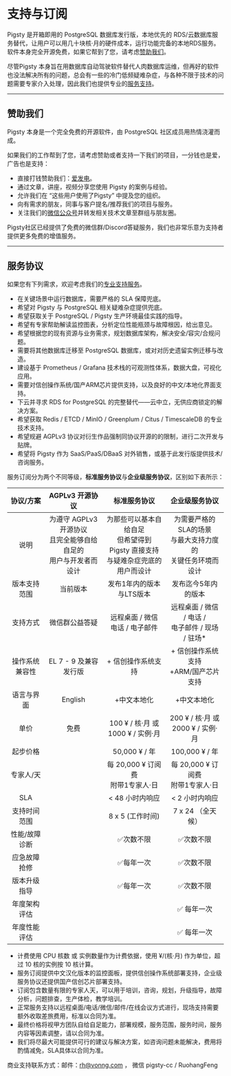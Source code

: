 # 支持与订阅

Pigsty 是开箱即用的 PostgreSQL 数据库发行版，本地优先的 RDS/云数据库服务替代，让用户可以用几十块核·月的硬件成本，运行功能完备的本地RDS服务。软件本身完全开源免费，如果它帮到了您，请考虑[赞助我们](#赞助我们)。

尽管Pigsty 本身旨在用数据库自动驾驶软件替代人肉数据库运维，但再好的软件也没法解决所有的问题，总会有一些的冷门低频疑难杂症，与各种不限于技术的问题需要专家介入处理，因此我们也提供专业的[服务支持](#服务协议)。


------------------

## 赞助我们

Pigsty 本身是一个完全免费的开源软件，由 PostgreSQL 社区成员用热情浇灌而成。

如果我们的工作帮到了您，请考虑赞助或者支持一下我们的项目，一分钱也是爱，广告也是支持：

- 直接打钱赞助我们：[爱发电](https://afdian.net/a/pigsty)。
- 通过文章，讲座，视频分享您使用 Pigsty 的案例与经验。
- 允许我们在 “这些用户使用了Pigsty” 中提及您的组织。
- 向有需求的朋友，同事与客户提名/推荐我们的项目与服务。
- 关注我们的[微信公众号](https://mp.weixin.qq.com/s/-E_-HZ7LvOze5lmzy3QbQA)并转发相关技术文章至群组与朋友圈。

Pigsty社区已经提供了免费的微信群/Discord答疑服务，我们也非常乐意为支持者提供更多免费的增值服务。


------------------

## 服务协议

如果您有下列需求，欢迎考虑我们的[专业支持服务](https://pigsty.cc/zh/docs/support)。

- 在关键场景中运行数据库，需要严格的 SLA 保障兜底。
- 希望对 Pigsty 与 PostgreSQL 相关疑难杂症提供兜底。
- 希望获取关于 PostgreSQL / Pigsty 生产环境最佳实践的指导。
- 希望有专家帮助解读监控图表，分析定位性能瓶颈与故障根因，给出意见。
- 希望根据您的现有资源与业务需求，规划数据库架构，解决安全/容灾/合规问题。
- 需要将其他数据库迁移至 PostgreSQL 数据库，或对对历史遗留实例迁移与改造。
- 建设基于 Prometheus / Grafana 技术栈的可观测性体系，数据大盘，可视化应用。
- 需要对信创操作系统/国产ARM芯片提供支持，以及良好的中文/本地化界面支持。
- 下云并寻求 RDS for PostgreSQL 的完整替代——云中立，无供应商锁定的解决方案。
- 希望获取 Redis / ETCD / MinIO / Greenplum / Citus / TimescaleDB 的专业技术支持。  
- 希望规避 AGPLv3 协议对衍生作品强制同协议开源的的限制，进行二次开发与贴牌。
- 希望将 Pigsty 作为 SaaS/PaaS/DBaaS 对外销售，或基于此发行版提供技术/咨询服务。

服务订阅分为两个不同等级，**标准服务协议**与**企业级服务协议**，区别如下表所示：

|  协议/方案  |                  AGPLv3 开源协议                   |                        标准服务协议                         |                     企业级服务协议                     |
|:-------:|:----------------------------------------------:|:-----------------------------------------------------:|:-----------------------------------------------:|
|   说明    | 为遵守 AGPLv3 开源协议<br />且完全能够自给自足的<br />用户与开发者而设计 | 为那些可以基本自给自足<br />但希望得到 Pigsty 直接支持<br />与疑难杂症兜底的用户而设计 | 为需要严格的SLA的场景<br />与最大支持力度的<br />关键任务环境而设计<br /> |
| 版本支持范围  |                      当前版本                      |                    发布1年内的版本与LTS版本                     |                   发布迄今5年内的版本                    |
|  支持方式   |                    微信群公益答疑                     |              远程桌面 / 微信 <br /> 电话 / 电子邮件               |     远程桌面 / 微信 / 电话 /<br /> 电子邮件 / 现场 / 驻场*      |
| 操作系统兼容性 |                EL 7 - 9 及兼容发行版                 |                      + 信创操作系统支持                       |          + 信创操作系统支持<br />+ARM/国产芯片 支持           |
|  语言与界面  |                    English                     |                        +中文本地化                         |                     +中文本地化                      |
|   单价    |                       免费                       |          100 ¥ / 核·月 或 <br /> 1000 ¥ / 实例·月           |       200 ¥ / 核·月 或 <br /> 2000 ¥ / 实例·月        |
|  起步价格   |                                                |                     50,000 ¥ / 年                      |                  100,000 ¥ / 年                  |
|  专家人/天  |                                                |             每 20,000 ¥ 订阅费<br />附带1专家人·日              |          每 20,000 ¥ 订阅费<br />附带1专家人·日           |
|   SLA   |                                                |                      < 48 小时内响应                       |                    < 2 小时内响应                    |
| 支持时间范围  |                                                |                     8 x 5 (工作时间)                      |                  7 x 24 （全天候）                   |
| 性能/故障诊断 |                                                |                         ✅次数不限                         |                      ✅次数不限                      |
| 应急故障抢修  |                                                |                         ✅每年一次                         |                      ✅次数不限                      |
| 版本升级指导  |                                                |                         ✅每年一次                         |                      ✅次数不限                      |
| 年度架构评估  |                                                |                                                       |                     ✅ 每年一次                      |
| 年度性能评估  |                                                |                                                       |                     ✅ 每年一次                      |

* 计费使用 CPU 核数 或 实例数量作为计费依据，使用 ¥/(核·月) 作为单位，超过 10 核的实例按 10 核计算。
* 服务订阅提供中文汉化版本的监控面板，提供信创操作系统部署支持，企业级服务协议还提供国产信创芯片部署支持。
* 订阅包含数量有限的专家人天，可以用于培训，咨询，规划，升级指导，故障分析，问题排查，生产体检，教学培训。
* 正常服务支持以远程桌面/电话/微信/邮件/在线会议方式进行，现场支持需要额外收取差旅费用，标准以合同为准。
* 最终价格将视甲方团队自给自足能力，部署规模，服务范围，服务时间，服务内容等因素调整，请以合同为准。
* 我们将尽最大可能提供可行的建议与解决方案，如咨询问题未能解决，费用将酌情减免，SLA具体以合同为准。

商业支持联系方式：邮件：rh@vonng.com ， 微信 pigsty-cc / RuohangFeng